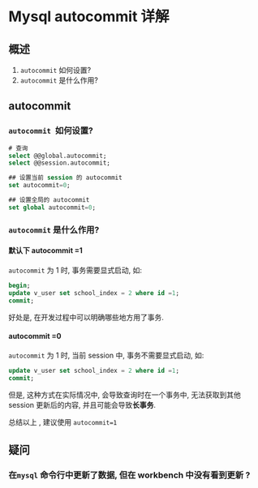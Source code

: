 # Mysql autocommit 详解

## 概述

1. `autocommit` 如何设置?
2. `autocommit` 是什么作用?

## autocommit 

### `autocommit `如何设置?

```sql
# 查询
select @@global.autocommit;
select @@session.autocommit;

## 设置当前 session 的 autocommit
set autocommit=0;

## 设置全局的 autocommit
set global autocommit=0;
```

### `autocommit` 是什么作用?

#### 默认下 autocommit =1 

`autocommit` 为 1 时, 事务需要显式启动, 如:

```sql
begin;
update v_user set school_index = 2 where id =1;
commit;
```

好处是, 在开发过程中可以明确哪些地方用了事务.

#### autocommit =0 

`autocommit` 为 1 时, 当前 session 中, 事务不需要显式启动, 如:

```sql
update v_user set school_index = 2 where id =1;
commit;
```

但是, 这种方式在实际情况中, 会导致查询时在一个事务中, 无法获取到其他 session 更新后的内容, 并且可能会导致**长事务**.

总结以上 , 建议使用 `autocommit=1`

## 疑问

### 在`mysql` 命令行中更新了数据, 但在 workbench 中没有看到更新 ? 

















